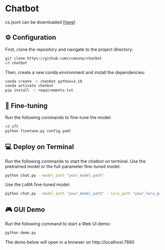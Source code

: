# Chatbot
cs.jsonl can be downloaded [[here]](https://huggingface.co/datasets/TommyChien/UltraDomain/tree/main)
## ⚙️ Configuration
First, clone the repository and navigate to the project directory:
```bash
git clone https://github.com/ccmoony/chatbot
cd chatbot
```
Then, create a new conda environment and install the dependencies:
```bash
conda create -n chenbot python=3.10
conda activate chenbot
pip install -r requirements.txt
```
## 🚀 Fine-tuning
Run the following commands to fine-tune the model:
```bash
cd sft
python finetune.py config.yaml
```

## 💻 Deploy on Terminal
Run the following commands to start the chatbot on terminal.
Use the pretrained model or the full-parameter fine-tuned model:
```bash
python chat.py --model_path "your_model_path"
```
Use the LoRA fine-tuned model:
```bash
python chat.py --model_path "your_model_path" --lora_path "your_lora_path"
```

## 🎮 GUI Demo
Run the following command to start a Web UI demo:
```bash
python demo.py
```
The demo below will open in a browser on http://localhost:7860
